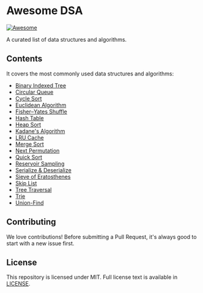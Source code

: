 # Awesome DSA
[![Awesome](https://cdn.rawgit.com/sindresorhus/awesome/d7305f38d29fed78fa85652e3a63e154dd8e8829/media/badge.svg)](https://github.com/sindresorhus/awesome)

A curated list of data structures and algorithms.

## Contents
It covers the most commonly used data structures and algorithms:
- [Binary Indexed Tree](https://github.com/necusjz/awesome-dsa/blob/main/src/binary_indexed_tree.py)
- [Circular Queue](https://github.com/necusjz/awesome-dsa/blob/main/src/circular_queue.py)
- [Cycle Sort](https://github.com/necusjz/awesome-dsa/blob/main/src/cycle_sort.py)
- [Euclidean Algorithm](https://github.com/necusjz/awesome-dsa/blob/main/src/euclidean.py)
- [Fisher–Yates Shuffle](https://github.com/necusjz/awesome-dsa/blob/main/src/fisher_yates.py)
- [Hash Table](https://github.com/necusjz/awesome-dsa/blob/main/src/hash_table.py)
- [Heap Sort](https://github.com/necusjz/awesome-dsa/blob/main/src/heap_sort.py)
- [Kadane's Algorithm](https://github.com/necusjz/awesome-dsa/blob/main/src/kadane.py)
- [LRU Cache](https://github.com/necusjz/awesome-dsa/blob/main/src/lru_cache.py)
- [Merge Sort](https://github.com/necusjz/awesome-dsa/blob/main/src/merge_sort.py)
- [Next Permutation](https://github.com/necusjz/awesome-dsa/blob/main/src/next_permutation.py)
- [Quick Sort](https://github.com/necusjz/awesome-dsa/blob/main/src/quick_sort.py)
- [Reservoir Sampling](https://github.com/necusjz/awesome-dsa/blob/main/src/reservoir_sampling.py)
- [Serialize & Deserialize](https://github.com/necusjz/awesome-dsa/blob/main/src/codec.py)
- [Sieve of Eratosthenes](https://github.com/necusjz/awesome-dsa/blob/main/src/sieve_of_eratosthenes.py)
- [Skip List](https://github.com/necusjz/awesome-dsa/blob/main/src/skip_list.py)
- [Tree Traversal](https://github.com/necusjz/awesome-dsa/blob/main/src/iterative_traversal.py)
- [Trie](https://github.com/necusjz/awesome-dsa/blob/main/src/trie.py)
- [Union-Find](https://github.com/necusjz/awesome-dsa/blob/main/src/union_find.py)

## Contributing
We love contributions! Before submitting a Pull Request, it's always good to start with a new issue first.

## License
This repository is licensed under MIT. Full license text is available in [LICENSE](https://github.com/necusjz/awesome-dsa/blob/main/LICENSE).
